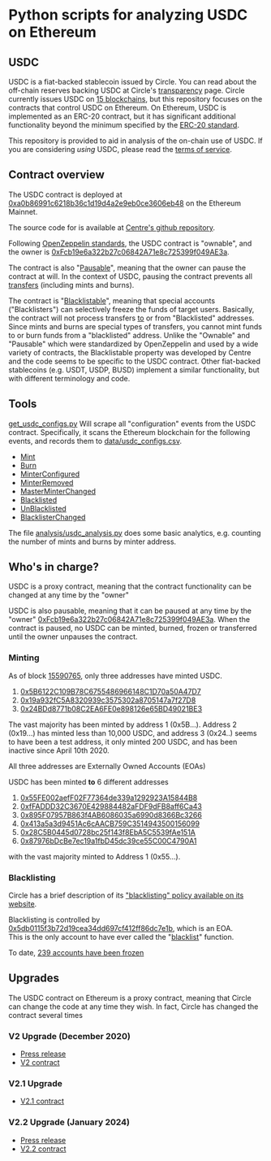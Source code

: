 # Python scripts for analyzing USDC on Ethereum

## USDC

USDC is a fiat-backed stablecoin issued by Circle.  You can read about the off-chain reserves backing USDC at Circle's [transparency](https://www.circle.com/en/usdc#transparency) page.
Circle currently issues USDC on [15 blockchains](https://www.circle.com/en/multichain-usdc), but this repository focuses on the contracts that control USDC on Ethereum.
On Ethereum, USDC is implemented as an ERC-20 contract, but it has significant additional functionality beyond the minimum specified by the [ERC-20 standard](https://ethereum.org/en/developers/docs/standards/tokens/erc-20/).

This repository is provided to aid in analysis of the on-chain use of USDC.  If you are considering *using* USDC, please read the [terms of service](https://www.circle.com/en/legal/usdc-terms).

## Contract overview

The USDC contract is deployed at [0xa0b86991c6218b36c1d19d4a2e9eb0ce3606eb48](https://etherscan.io/address/0xa0b86991c6218b36c1d19d4a2e9eb0ce3606eb48) on the Ethereum Mainnet.

The source code for is available at [Centre's github repository](https://github.com/centrehq/centre-tokens).

Following [OpenZeppelin standards](https://docs.openzeppelin.com/contracts/2.x/api/ownership#Ownable), the USDC contract is "ownable", 
and the owner is [0xFcb19e6a322b27c06842A71e8c725399f049AE3a](https://etherscan.io/address/0xFcb19e6a322b27c06842A71e8c725399f049AE3a).

The contract is also "[Pausable](https://docs.openzeppelin.com/contracts/4.x/api/security#Pausable)", meaning that the owner can pause the contract at will.  In the context of 
USDC, pausing the contract prevents all [transfers](https://github.com/centrehq/centre-tokens/blob/master/contracts/v1/FiatTokenV1.sol#L275) (including mints and burns).

The contract is "[Blacklistable](https://github.com/centrehq/centre-tokens/blob/master/contracts/v1/Blacklistable.sol)", meaning that special accounts ("Blacklisters") can selectively 
freeze the funds of target users.  Basically, the contract will not process transfers [to](https://github.com/centrehq/centre-tokens/blob/master/contracts/v1/FiatTokenV1.sol#L276) or from "Blacklisted" addresses.
Since mints and burns are special types of transfers, you cannot mint funds to or burn funds from a "blacklisted" address.
Unlike the "Ownable" and "Pausable" which were standardized by OpenZeppelin and used by a wide variety of contracts, the Blacklistable property was developed by Centre and the code seems to be specific to the USDC 
contract.  Other fiat-backed stablecoins (e.g. USDT, USDP, BUSD) implement a similar functionality, but with different terminology and code.

## Tools

[get_usdc_configs.py](get_usdc_configs.py) Will scrape all "configuration" events from the USDC contract.  Specifically, it scans the Ethereum blockchain for the following events, 
and records them to [data/usdc_configs.csv](data/usdc_configs.csv).

* [Mint](https://github.com/centrehq/centre-tokens/blob/master/contracts/v1/FiatTokenV1.sol#L53)
* [Burn](https://github.com/centrehq/centre-tokens/blob/master/contracts/v1/FiatTokenV1.sol#L54)
* [MinterConfigured](https://github.com/centrehq/centre-tokens/blob/master/contracts/v1/FiatTokenV1.sol#L55)
* [MinterRemoved](https://github.com/centrehq/centre-tokens/blob/master/contracts/v1/FiatTokenV1.sol#L56)
* [MasterMinterChanged](https://github.com/centrehq/centre-tokens/blob/master/contracts/v1/FiatTokenV1.sol#L57)
* [Blacklisted](https://github.com/centrehq/centre-tokens/blob/master/contracts/v1/Blacklistable.sol#L37)
* [UnBlacklisted](https://github.com/centrehq/centre-tokens/blob/master/contracts/v1/Blacklistable.sol#L38)
* [BlacklisterChanged](https://github.com/centrehq/centre-tokens/blob/master/contracts/v1/Blacklistable.sol#L39)

The file [analysis/usdc_analysis.py](analysis/usdc_analysis.py) does some basic analytics, e.g. counting the number of mints and burns by minter address.

## Who's in charge?

USDC is a proxy contract, meaning that the contract functionality can be changed at any time by the "owner"

USDC is also pausable, meaning that it can be paused at any time by the "owner" [0xFcb19e6a322b27c06842A71e8c725399f049AE3a](https://etherscan.io/address/0xFcb19e6a322b27c06842A71e8c725399f049AE3a).  When the contract is paused, no USDC can be minted, burned, frozen or transferred until the owner unpauses the contract.

### Minting

As of block [15590765](https://etherscan.io/block/15590765), only three addresses have minted USDC. 
1. [0x5B6122C109B78C6755486966148C1D70a50A47D7](https://etherscan.io/address/0x5B6122C109B78C6755486966148C1D70a50A47D7)
2. [0x19a932fC5A8320939c3575302a8705147a7f27D8](https://etherscan.io/address/0x19a932fC5A8320939c3575302a8705147a7f27D8)
3. [0x24BDd8771b08C2EA6FE0e898126e65BD49021BE3](https://etherscan.io/address/0x24BDd8771b08C2EA6FE0e898126e65BD49021BE3)

The vast majority has been minted by address 1 (0x5B...).  Address 2 (0x19...) has minted less than 10,000 USDC, and address 3 (0x24..) seems to have been a test address, 
it only minted 200 USDC, and has been inactive since April 10th 2020.

All three addresses are Externally Owned Accounts (EOAs)

USDC has been minted **to** 6 different addresses

1. [0x55FE002aefF02F77364de339a1292923A15844B8](https://etherscan.io/address/0x55FE002aefF02F77364de339a1292923A15844B8)
2. [0xfFADDD32C3670E429884482aFDF9dFB8aff6Ca43](https://etherscan.io/address/0xfFADDD32C3670E429884482aFDF9dFB8aff6Ca43)
3. [0x895F07957B863f4AB6086035a6990d8366Bc3266](https://etherscan.io/address/0x895F07957B863f4AB6086035a6990d8366Bc3266)
4. [0x413a5a3d9451Ac6cAACB759C3514943500156099](https://etherscan.io/address/0x413a5a3d9451Ac6cAACB759C3514943500156099)
5. [0x28C5B0445d0728bc25f143f8EbA5C5539fAe151A](https://etherscan.io/address/0x28C5B0445d0728bc25f143f8EbA5C5539fAe151A)
6. [0x87976bDcBe7ec19a1fbD45dc39ce55C00C4790A1](https://etherscan.io/address/0x87976bDcBe7ec19a1fbD45dc39ce55C00C4790A1)

with the vast majority minted to Address 1 (0x55...).

### Blacklisting

Circle has a brief description of its ["blacklisting" policy available on its website](https://www.centre.io/hubfs/PDF/Centre_Blacklisting_Policy_20200512.pdf).

Blacklisting is controlled by [0x5db0115f3b72d19cea34dd697cf412ff86dc7e1b](https://etherscan.io/address/0x5db0115f3b72d19cea34dd697cf412ff86dc7e1b), which is an EOA.  
This is the only account to have ever called the "[blacklist](https://github.com/centrehq/centre-tokens/blob/master/contracts/v1/Blacklistable.sol#L76)" function.

To date, [239 accounts have been frozen](https://bloxy.info/txs/events_sc/0xa0b86991c6218b36c1d19d4a2e9eb0ce3606eb48?signature_id=257159)

## Upgrades

The USDC contract on Ethereum is a proxy contract, meaning that Circle can change the code at any time they wish.  In fact, Circle has changed the contract several times

### V2 Upgrade (December 2020)

* [Press release](https://www.coinbase.com/blog/usdc-v2-upgrading-a-multi-billion-dollar-erc-20-token)
* [V2 contract](https://github.com/circlefin/stablecoin-evm/blob/master/contracts/v2/FiatTokenV2.sol)

### V2.1 Upgrade 

* [V2.1 contract](https://github.com/circlefin/stablecoin-evm/blob/master/contracts/v2/FiatTokenV2_1.sol)

### V2.2 Upgrade (January 2024)

* [Press release](https://www.circle.com/blog/announcing-usdc-v2.2)
* [V2.2 contract](https://github.com/circlefin/stablecoin-evm/blob/master/contracts/v2/FiatTokenV2_2.sol)

